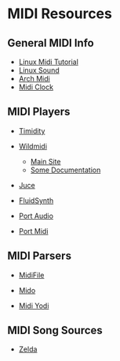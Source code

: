 MIDI Resources
==============

General MIDI Info
-----------------
* [Linux Midi Tutorial](https://ccrma.stanford.edu/~craig/articles/linuxmidi/)
* [Linux Sound](http://linux-sound.org/midi.html)
* [Arch Midi](https://wiki.archlinux.org/index.php/MIDI)
* [Midi Clock](http://www.dummies.com/how-to/content/midi-time-code-and-midi-clock-explained.html)

MIDI Players
------------
* [Timidity](http://libtimidity.sourceforge.net/)

* [Wildmidi](https://github.com/Mindwerks/wildmidi/wiki)
   * [Main Site](http://www.mindwerks.net/projects/wildmidi)
   * [Some Documentation](http://alsa.opensrc.org/WildMidi)

* [Juce](https://www.juce.com/doc/tutorial_simple_synth_noise)

* [FluidSynth](http://www.fluidsynth.org/)

* [Port Audio](http://www.portaudio.com/)

* [Port Midi](http://portmedia.sourceforge.net/)

MIDI Parsers
-----------
* [MidiFile](https://github.com/craigsapp/midifile)

* [Mido](https://mido.readthedocs.org/en/latest/index.html)

* [Midi Yodi](http://www.canato.se/midiyodi/)

MIDI Song Sources
-----------------
* [Zelda](http://www.khinsider.com/midi/n64/zelda-ocarina-of-time)
